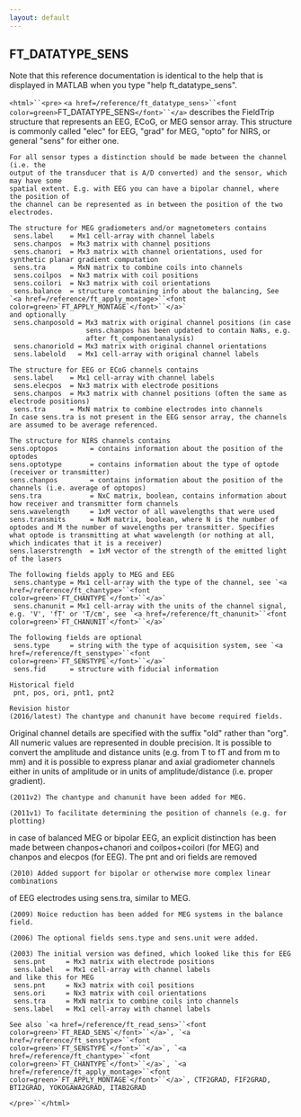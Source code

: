 ```yaml
---
layout: default
---
```


##  FT_DATATYPE_SENS

Note that this reference documentation is identical to the help that is displayed in MATLAB when you type "help ft_datatype_sens".

`<html>``<pre>`
    `<a href=/reference/ft_datatype_sens>``<font color=green>`FT_DATATYPE_SENS`</font>``</a>` describes the FieldTrip structure that represents an EEG, ECoG, or
    MEG sensor array. This structure is commonly called "elec" for EEG, "grad" for MEG,
    "opto" for NIRS, or general "sens" for either one.
 
    For all sensor types a distinction should be made between the channel (i.e. the
    output of the transducer that is A/D converted) and the sensor, which may have some
    spatial extent. E.g. with EEG you can have a bipolar channel, where the position of
    the channel can be represented as in between the position of the two electrodes.
 
    The structure for MEG gradiometers and/or magnetometers contains
     sens.label    = Mx1 cell-array with channel labels
     sens.chanpos  = Mx3 matrix with channel positions
     sens.chanori  = Mx3 matrix with channel orientations, used for synthetic planar gradient computation
     sens.tra      = MxN matrix to combine coils into channels
     sens.coilpos  = Nx3 matrix with coil positions
     sens.coilori  = Nx3 matrix with coil orientations
     sens.balance  = structure containing info about the balancing, See `<a href=/reference/ft_apply_montage>``<font color=green>`FT_APPLY_MONTAGE`</font>``</a>`
    and optionally
     sens.chanposold = Mx3 matrix with original channel positions (in case
                       sens.chanpos has been updated to contain NaNs, e.g.
                       after ft_componentanalysis)
     sens.chanoriold = Mx3 matrix with original channel orientations
     sens.labelold   = Mx1 cell-array with original channel labels
 
    The structure for EEG or ECoG channels contains
     sens.label    = Mx1 cell-array with channel labels
     sens.elecpos  = Nx3 matrix with electrode positions
     sens.chanpos  = Mx3 matrix with channel positions (often the same as electrode positions)
     sens.tra      = MxN matrix to combine electrodes into channels
    In case sens.tra is not present in the EEG sensor array, the channels
    are assumed to be average referenced.
 
    The structure for NIRS channels contains
    sens.optopos        = contains information about the position of the optodes
    sens.optotype       = contains information about the type of optode (receiver or transmitter)
    sens.chanpos        = contains information about the position of the channels (i.e. average of optopos)
    sens.tra            = NxC matrix, boolean, contains information about how receiver and transmitter form channels
    sens.wavelength     = 1xM vector of all wavelengths that were used
    sens.transmits      = NxM matrix, boolean, where N is the number of optodes and M the number of wavelengths per transmitter. Specifies what optode is transmitting at what wavelength (or nothing at all, which indicates that it is a receiver)
    sens.laserstrength  = 1xM vector of the strength of the emitted light of the lasers
 
    The following fields apply to MEG and EEG
     sens.chantype = Mx1 cell-array with the type of the channel, see `<a href=/reference/ft_chantype>``<font color=green>`FT_CHANTYPE`</font>``</a>`
     sens.chanunit = Mx1 cell-array with the units of the channel signal, e.g. 'V', 'fT' or 'T/cm', see `<a href=/reference/ft_chanunit>``<font color=green>`FT_CHANUNIT`</font>``</a>`
 
    The following fields are optional
     sens.type     = string with the type of acquisition system, see `<a href=/reference/ft_senstype>``<font color=green>`FT_SENSTYPE`</font>``</a>`
     sens.fid      = structure with fiducial information
 
    Historical field
     pnt, pos, ori, pnt1, pnt2
 
    Revision histor
    (2016/latest) The chantype and chanunit have become required fields.
   Original channel details are specified with the suffix "old" rather than "org".
   All numeric values are represented in double precision.
   It is possible to convert the amplitude and distance units (e.g. from T to fT and
   from m to mm) and it is possible to express planar and axial gradiometer channels
   either in units of amplitude or in units of amplitude/distance (i.e. proper
   gradient).
 
    (2011v2) The chantype and chanunit have been added for MEG.
 
    (2011v1) To facilitate determining the position of channels (e.g. for plotting)
   in case of balanced MEG or bipolar EEG, an explicit distinction has been made
   between chanpos+chanori and coilpos+coilori (for MEG) and chanpos and elecpos
   (for EEG). The pnt and ori fields are removed
 
    (2010) Added support for bipolar or otherwise more complex linear combinations
   of EEG electrodes using sens.tra, similar to MEG.
 
    (2009) Noice reduction has been added for MEG systems in the balance field.
 
    (2006) The optional fields sens.type and sens.unit were added.
 
    (2003) The initial version was defined, which looked like this for EEG
     sens.pnt     = Mx3 matrix with electrode positions
     sens.label   = Mx1 cell-array with channel labels
    and like this for MEG
     sens.pnt     = Nx3 matrix with coil positions
     sens.ori     = Nx3 matrix with coil orientations
     sens.tra     = MxN matrix to combine coils into channels
     sens.label   = Mx1 cell-array with channel labels
 
    See also `<a href=/reference/ft_read_sens>``<font color=green>`FT_READ_SENS`</font>``</a>`, `<a href=/reference/ft_senstype>``<font color=green>`FT_SENSTYPE`</font>``</a>`, `<a href=/reference/ft_chantype>``<font color=green>`FT_CHANTYPE`</font>``</a>`, `<a href=/reference/ft_apply_montage>``<font color=green>`FT_APPLY_MONTAGE`</font>``</a>`, CTF2GRAD, FIF2GRAD,
    BTI2GRAD, YOKOGAWA2GRAD, ITAB2GRAD
`</pre>``</html>`

